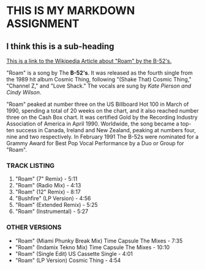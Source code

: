 # THIS IS MY MARKDOWN ASSIGNMENT
## I think this is a sub-heading

[This is a link to the Wikipedia Article about "Roam" by the B-52's.](https://en.wikipedia.org/wiki/Roam)

"Roam" is a song by The __B-52's__. It was released as the fourth single from the 1989 hit album Cosmic Thing, following "(Shake That) Cosmic Thing," "Channel Z," and "Love Shack." The vocals are sung by *Kate Pierson and Cindy Wilson*.

"Roam" peaked at number three on the US Billboard Hot 100 in March of 1990, spending a total of 20 weeks on the chart, and it also reached number three on the Cash Box chart. It was certified Gold by the Recording Industry Association of America in April 1990. Worldwide, the song became a top-ten success in Canada, Ireland and New Zealand, peaking at numbers four, nine and two respectively. In February 1991 The B-52s were nominated for a Grammy Award for Best Pop Vocal Performance by a Duo or Group for "Roam".

### TRACK LISTING
1. "Roam" (7" Remix) - 5:11
2. "Roam" (Radio Mix) - 4:13
3. "Roam" (12" Remix) - 8:17
4. "Bushfire" (LP Version) - 4:56
5. "Roam" (Extended Remix) - 5:25
6. "Roam" (Instrumental) - 5:27

### OTHER VERSIONS

  * "Roam" (Miami Phunky Break Mix) Time Capsule The Mixes - 7:35
  * "Roam" (Indamix Tekno Mix) Time Capsule The Mixes - 10:10
  * "Roam" (Single Edit) US Cassette Single - 4:01
  * "Roam" (LP Version) Cosmic Thing - 4:54
